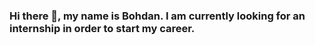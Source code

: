 ### Hi there 👋, my name is Bohdan. I am currently looking for an internship in order to start my career.
